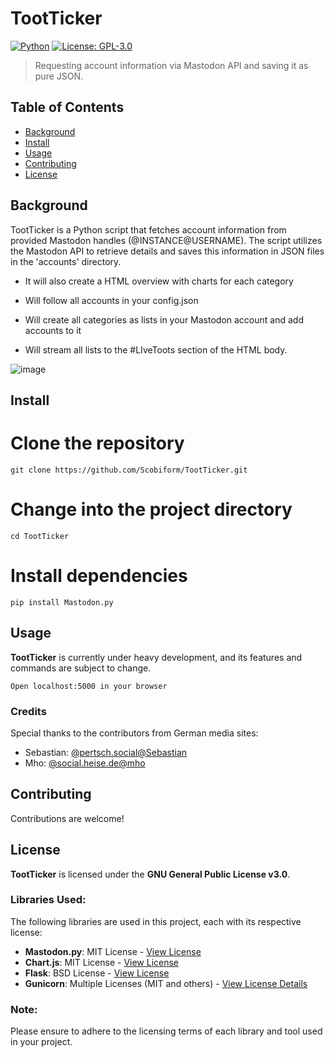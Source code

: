 # TootTicker

[![Python](https://img.shields.io/badge/Made%20with-Python-1f425f.svg)](https://www.python.org/)
[![License: GPL-3.0](https://img.shields.io/badge/License-GPL%203.0-blue.svg)](https://opensource.org/licenses/GPL-3.0)

> Requesting account information via Mastodon API and saving it as pure JSON.

## Table of Contents

- [Background](#background)
- [Install](#install)
- [Usage](#usage)
- [Contributing](#contributing)
- [License](#license)

## Background

TootTicker is a Python script that fetches account information from provided Mastodon handles (@INSTANCE@USERNAME). The script utilizes the Mastodon API to retrieve details and saves this information in JSON files in the 'accounts' directory.

* It will also create a HTML overview with charts for each category

* Will follow all accounts in your config.json

* Will create all categories as lists in your Mastodon account and add accounts to it

* Will stream all lists to the #LIveToots section of the HTML body.

![image](https://github.com/Scobiform/TootTicker/assets/9046630/6a4f3062-6ae3-4824-9dc8-d4d9a6a00360)

## Install
# Clone the repository
```
git clone https://github.com/Scobiform/TootTicker.git
```
# Change into the project directory
```
cd TootTicker
```
# Install dependencies
```
pip install Mastodon.py
```
## Usage

**TootTicker** is currently under heavy development, and its features and commands are subject to change. 
```
Open localhost:5000 in your browser
```
### Credits

Special thanks to the contributors from German media sites:

- Sebastian: [@pertsch.social@Sebastian](https://pertsch.social/@Sebastian)
- Mho: [@social.heise.de@mho](https://social.heise.de/@mho)

## Contributing

Contributions are welcome!

## License
**TootTicker** is licensed under the **GNU General Public License v3.0**.

### Libraries Used:
The following libraries are used in this project, each with its respective license:

- **Mastodon.py**: MIT License - [View License](https://github.com/halcy/Mastodon.py)
- **Chart.js**: MIT License - [View License](https://www.chartjs.org/)
- **Flask**: BSD License - [View License](https://flask.palletsprojects.com/en/2.0.x/)
- **Gunicorn**: Multiple Licenses (MIT and others) - [View License Details](https://github.com/benoitc/gunicorn?tab=License-1-ov-file#readme)

### Note:
Please ensure to adhere to the licensing terms of each library and tool used in your project.

